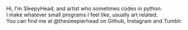 Hi, I'm SleepyHead, and artist who sometimes codes in python. <br/>
I make whatever small programs I feel like, usually art related. <br/>
You can find me at @thesleepierhead on Github, Instagram and Tumblr.
